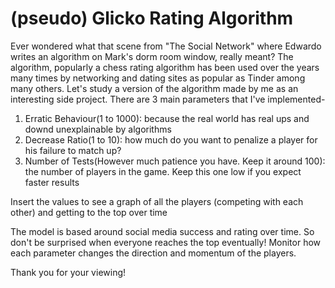 <h1>(pseudo) Glicko Rating Algorithm</h1>
Ever wondered what that scene from "The Social Network" where Edwardo writes an algorithm on Mark's dorm room window, really meant? The algorithm, popularly a chess rating algorithm has been used over the years many times by networking and dating sites as popular as Tinder among many others. Let's study a version of the algorithm made by me as an interesting side project.
There are 3 main parameters that I've implemented-
<ol>
    <li> Erratic Behaviour(1 to 1000): because the real world has real ups and downd unexplainable by algorithms</li>
    <li> Decrease Ratio(1 to 10): how much do you want to penalize a player for his failure to match up?</li>
    <li> Number of Tests(However much patience you have. Keep it around 100): the number of players in the game. Keep this one low if you expect faster results</li>
</ol>
Insert the values to see a graph of all the players (competing with each other) and getting to the top over time

The model is based around social media success and rating over time. So don't be surprised when everyone reaches the top eventually! Monitor how each parameter changes the direction and momentum of the players.
    
Thank you for your viewing!
